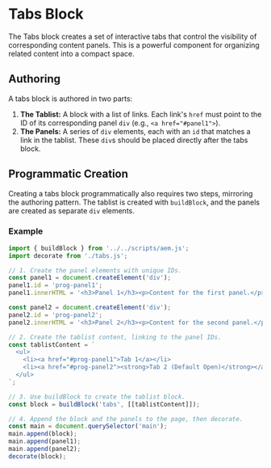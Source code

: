 # Tabs Block

The Tabs block creates a set of interactive tabs that control the visibility of corresponding content panels. This is a powerful component for organizing related content into a compact space.

## Authoring

A tabs block is authored in two parts:

1.  **The Tablist:** A block with a list of links. Each link's `href` must point to the ID of its corresponding panel `div` (e.g., `<a href="#panel1">`).
2.  **The Panels:** A series of `div` elements, each with an `id` that matches a link in the tablist. These `div`s should be placed directly after the tabs block.

## Programmatic Creation

Creating a tabs block programmatically also requires two steps, mirroring the authoring pattern. The tablist is created with `buildBlock`, and the panels are created as separate `div` elements.

### Example

```javascript
import { buildBlock } from '../../scripts/aem.js';
import decorate from './tabs.js';

// 1. Create the panel elements with unique IDs.
const panel1 = document.createElement('div');
panel1.id = 'prog-panel1';
panel1.innerHTML = '<h3>Panel 1</h3><p>Content for the first panel.</p>';

const panel2 = document.createElement('div');
panel2.id = 'prog-panel2';
panel2.innerHTML = '<h3>Panel 2</h3><p>Content for the second panel.</p>';

// 2. Create the tablist content, linking to the panel IDs.
const tablistContent = `
  <ul>
    <li><a href="#prog-panel1">Tab 1</a></li>
    <li><a href="#prog-panel2"><strong>Tab 2 (Default Open)</strong></a></li>
  </ul>
`;

// 3. Use buildBlock to create the tablist block.
const block = buildBlock('tabs', [[tablistContent]]);

// 4. Append the block and the panels to the page, then decorate.
const main = document.querySelector('main');
main.append(block);
main.append(panel1);
main.append(panel2);
decorate(block);
```
